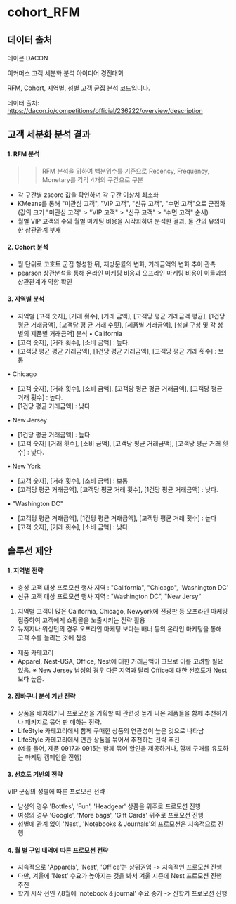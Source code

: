 # cohort_RFM
## 데이터 출처
데이콘 DACON

이커머스 고객 세분화 분석 아이디어 경진대회

RFM, Cohort, 지역별, 성별 고객 군집 분석 코드입니다.

데이터 출처:
https://dacon.io/competitions/official/236222/overview/description

## 고객 세분화 분석 결과
#### 1. RFM 분석
>> RFM 분석을 위하여 백분위수를 기준으로 Recency, Frequency, Monetary를 각각 4개의 구간으로 구분
- 각 구간별 zscore 값을 확인하며 각 구간 이상치 최소화
- KMeans를 통해 "미관심 고객", "VIP 고객", "신규 고객", "수면 고객"으로 군집화 (값의 크기 "미관심 고객" >
"VIP 고객" > "신규 고객" > "수면 고객" 순서)
- 월별 VIP 고객의 수와 월별 마케팅 비용을 시각화하여 분석한 결과, 둘 간의 유의미한 상관관계 부재
  
#### 2. Cohort 분석
- 월 단위로 코호트 군집 형성한 뒤, 재방문률의 변화, 거래금액의 변화 추이 관측
- pearson 상관분석을 통해 온라인 마케팅 비용과 오프라인 마케팅 비용이 이들과의 상관관계가 약함 확인
  
#### 3. 지역별 분석
- 지역별 [고객 숫자], [거래 횟수], [거래 금액], [고객당 평균 거래금액 평균], [1건당 평균 거래금액], [고객당 평
균 거래 수횟], [제품별 거래금액], [성별 구성 및 각 성별의 제품별 거래금액] 분석
• California
- [고객 숫자], [거래 횟수], [소비 금액] : 높다.
- [고객당 평균 평균 거래금액], [1건당 평균 거래금액], [고객당 평균 거래 횟수] : 보통
  
• Chicago
- [고객 숫자], [거래 횟수], [소비 금액], [고객당 평균 평균 거래금액], [고객당 평균 거래 횟수] : 높다.
- [1건당 평균 거래금액] : 낮다
  
• New Jersey
- [1건당 평균 거래금액] : 높다
- [고객 숫자] [거래 횟수], [소비 금액], [고객당 평균 거래금액], [고객당 평균 거래 횟수] : 낮다.

• New York
- [고객 숫자], [거래 횟수], [소비 금액] : 보통
- [고객당 평균 거래금액], [고객당 평균 거래 횟수], [1건당 평균 거래금액] : 낮다.
  
• "Washington DC"
- [고객당 평균 거래금액], [1건당 평균 거래금액], [고객당 평균 거래 횟수] : 높다
- [고객 숫자], [거래 횟수], [소비 금액] : 낮다

## 솔루션 제안

#### 1. 지역별 전략
- 충성 고객 대상 프로모션 행사 지역 : "California", "Chicago", 'Washington DC'
- 신규 고객 대상 프로모션 행사 지역 : "Washington DC", "New Jersy“
1. 지역별 고객이 많은 California, Chicago, Newyork에 전광판 등 오프라인 마케팅 집중하여 고객에게
쇼핑몰을 노출시키는 전략 활용
2. 뉴저지나 워싱턴의 경우 오프라인 마케팅 보다는 배너 등의 온라인 마케팅을 통해 고객 수를 늘리는
것에 집중
- 제품 카테고리
- Apparel, Nest-USA, Office, Nest에 대한 거래금액이 크므로 이를 고려할 필요 있음.
※ New Jersey 남성의 경우 다른 지역과 달리 Office에 대한 선호도가 Nest보다 높음.

#### 2. 장바구니 분석 기반 전략
- 상품을 배치하거나 프로모션을 기획할 때 관련성 높게 나온 제품들을 함께 추천하거나 패키지로 묶어 판
매하는 전략.
- LifeStyle 카테고리에서 함께 구매한 상품의 연관성이 높은 것으로 나타남
- LifeStyle 카테고리에서 연관 상품을 묶어서 추천하는 전략 추진
- (예를 들어, 제품 0917과 0915는 함께 묶어 할인을 제공하거나, 함께 구매를 유도하는 마케팅 캠페인을
진행)

#### 3. 선호도 기반의 전략
VIP 군집의 성별에 따른 프로모션 전략
- 남성의 경우 'Bottles', 'Fun', 'Headgear' 상품을 위주로 프로모션 진행
- 여성의 경우 'Google', 'More bags', 'Gift Cards' 위주로 프로모션 진행
- 성별에 관계 없이 'Nest', 'Notebooks & Journals'의 프로모션은 지속적으로 진행
#### 4. 월 별 구입 내역에 따른 프로모션 전략
- 지속적으로 'Apparels', 'Nest', 'Office'는 상위권임 -> 지속적인 프로모션 진행
- 다만, 겨울에 'Nest' 수요가 높아지는 것을 봐서 겨울 시즌에 Nest 프로모션 진행 추진
- 학기 시작 전인 7,8월에 'notebook & journal' 수요 증가 -> 신학기 프로모션 진행
